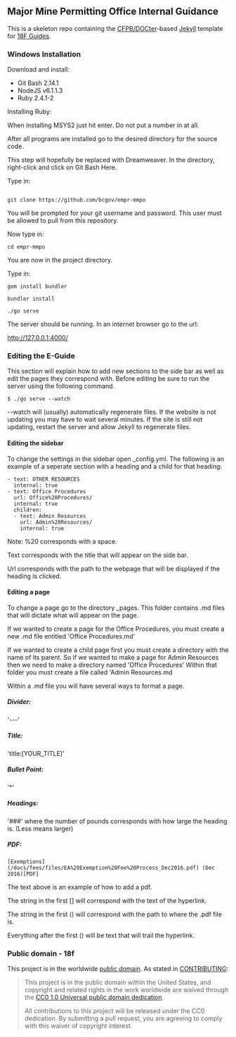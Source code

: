 ## Major Mine Permitting Office Internal Guidance

This is a skeleton repo containing the
[CFPB/DOCter](https://github.com/CFPB/DOCter)-based
[Jekyll](http://jekyllrb.com/) template for
[18F Guides](http://18f.github.io/guides/).

### Windows Installation

Download and install:

- Git Bash 2.14.1
- NodeJS v6.1.1.3
- Ruby 2.4.1-2

Installing Ruby:

When installing MSYS2 just hit enter.
Do not put a number in at all.

After all programs are installed go to the desired directory for the source code.

This step will hopefully be replaced with Dreamweaver.
In the directory, right-click and click on Git Bash Here.

Type in:

```shell

git clone https://github.com/bcgov/empr-mmpo

```

You will be prompted for your git username and password.
This user must be allowed to pull from this repository.

Now type in:

```shell
cd empr-mmpo
```

You are now in the project directory.

Type in:

```shell
gem install bundler

bundler install

./go serve
```

The server should be running.
In an internet browser go to the url:

http://127.0.0.1:4000/

### Editing the E-Guide

This section will explain how to add new sections to the side bar as well as edit the pages they correspond with.
Before editing be sure to run the server using the following command.

```shell
$ ./go serve --watch
```

--watch will (usually) automatically regenerate files.
If the website is not updating you may have to wait several minutes.
If the site is still not updating, restart the server and allow Jekyll to regenerate files.

#### Editing the sidebar

To change the settings in the sidebar open _config.yml.
The following is an example of a seperate section with a heading and a child for that heading:

```
- text: OTHER RESOURCES
  internal: true
- text: Office Procedures
  url: Office%20Procedures/
  internal: true
  children:
  - text: Admin Resources
    url: Admin%20Resources/
    internal: true
```
Note: %20 corresponds with a space.

Text corresponds with the title that will appear on the side bar.

Url corresponds with the path to the webpage that will be displayed if the heading is clicked.

#### Editing a page

To change a page go to the directory _pages.
This folder contains .md files that will dictate what will appear on the page.

If we wanted to create a page for the Office Procedures, you must create a new .md file entitled 'Office Procedures.md'

If we wanted to create a child page first you must create a directory with the name of its parent.
So if we wanted to make a page for Admin Resources then we need to make a directory named 'Office Procedures'
Within that folder you must create a file called 'Admin Resources.md

Within a .md file you will have several ways to format a page.

##### Divider:

'---'

##### Title:

'title:[YOUR_TITLE]'

##### Bullet Point:
'*'

##### Headings:

'###' where the number of pounds corresponds with how large the heading is. (Less means larger)

##### PDF:

```
[Exemptions](/docs/fees/files/EA%20Exemption%20Fee%20Process_Dec2016.pdf) (Dec 2016)[PDF]
```

The text above is an example of how to add a pdf.

The string in the first [] will correspond with the text of the hyperlink.

The string in the first () will correspond with the path to where the .pdf file is.

Everything after the first () will be text that will trail the hyperlink.

### Public domain - 18f

This project is in the worldwide [public domain](LICENSE.md). As stated in [CONTRIBUTING](CONTRIBUTING.md):

> This project is in the public domain within the United States, and copyright and related rights in the work worldwide are waived through the [CC0 1.0 Universal public domain dedication](https://creativecommons.org/publicdomain/zero/1.0/).
>
> All contributions to this project will be released under the CC0
>dedication. By submitting a pull request, you are agreeing to comply
>with this waiver of copyright interest.

